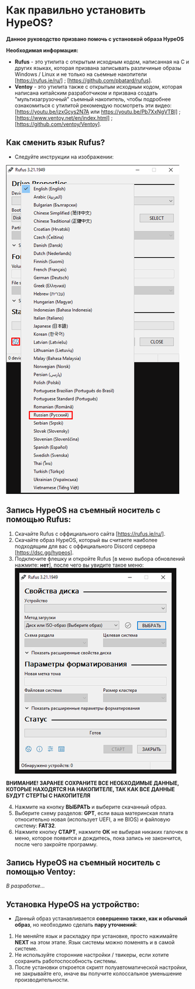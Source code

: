 # Как правильно установить HypeOS?
**Данное руководство призвано помочь с установкой образа HypeOS**

**Необходимая информация:**
- **Rufus** - это утилита с открытым исходным кодом, написанная на C и других языках, которая призвана записывать различиные образы Windows / Linux и не только на сьемные накопители [https://rufus.ie/ru/] ; [https://github.com/pbatard/rufus].
- **Ventoy** - это утилита также с открытым исходным кодом, которая написана китайским разработчиком и призвана создать "мультизагрузочный" съемный накопитель, чтобы подробнее ознакомиться с утилитой рекомендую посмотреть эти видео: [https://youtu.be/izxGcys2N7A или https://youtu.be/Pb7XxNgVTBI] ; [https://www.ventoy.net/en/index.html] ; [https://github.com/ventoy/Ventoy].

## Как сменить язык Rufus?
- Следуйте инструкции на изображении:

![RUFUS-LNG!](/media/rufus-lng.png)

## Запись HypeOS на съемный носитель с помощью Rufus:
1. Скачайте Rufus с оффициального сайта [https://rufus.ie/ru/].
2. Скачайте образ HypeOS, который вы считаете наиболее подходящим для вас с оффициального Discord сервера [https://dsc.gg/hypeos].
3. Подключите флешку и откройте Rufus [в меню выбора обновлений нажмите: **нет**], после чего вы увидите такое меню:
![RUFUS!](/media/rufus-ru.png)

**ВНИМАНИЕ! ЗАРАНЕЕ СОХРАНИТЕ ВСЕ НЕОБХОДИМЫЕ ДАННЫЕ, КОТОРЫЕ НАХОДЯТСЯ НА НАКОПИТЕЛЕ, ТАК КАК ВСЕ ДАННЫЕ БУДУТ СТЕРТЫ С НАКОПИТЕЛЯ**

4. Нажмите на кнопку **ВЫБРАТЬ** и выберите скачанный образ.
5. Выберите схему разделов: **GPT**, если ваша материнская плата относительно новая (использует UEFI, а не BIOS) и файловую систему: **FAT32**.
6. Нажмите кнопку **СТАРТ**, нажмите **ОК** не выбирая никаких галочек в меню, которое появится и дождитесь, пока запись не закончится, после чего закройте программу.

## Запись HypeOS на съемный носитель с помощью Ventoy:
*В разработке...*

## Установка HypeOS на устройство:
- Данный образ устанавливается **совершенно также, как и обычный образ**, но необходимо сделать **пару уточнений**:
1. Не меняйте язык и раскладку при установке, просто нажимайте **NEXT** на этом этапе. Язык системы можно поменять и в самой системе.
2. Не используйте сторонние настройки / твикеры, если хотите сохранить работоспособность системы.
3. После установки откроется скрипт полуавтоматической настройки, не закрывайте его, иначе вы получите колоссальное уменьшение производительности.
